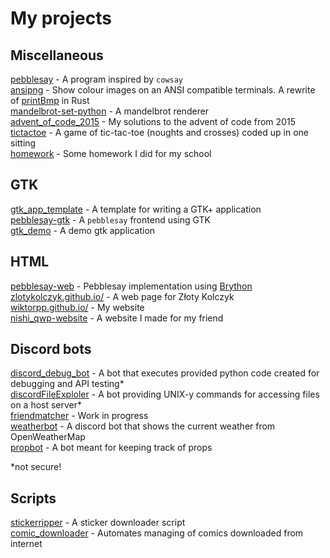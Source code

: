 # My projects

## Miscellaneous
[pebblesay](https://github.com/wiktorpp/pebblesay) - A program inspired by `cowsay`\
[ansipng](https://github.com/wiktorpp/ansipng) - Show colour images on an ANSI compatible terminals. A rewrite of [printBmp](https://github.com/wiktorpp/printBmp) in Rust\
[mandelbrot-set-python](https://github.com/wiktorpp/mandelbrot-set-python) - A mandelbrot renderer\
[advent_of_code_2015](https://github.com/wiktorpp/advent_of_code_2015) - My solutions to the advent of code from 2015\
[tictactoe](https://github.com/wiktorpp/tictactoe) - A game of tic-tac-toe (noughts and crosses) coded up in one sitting\
[homework](https://github.com/wiktorpp/homework) - Some homework I did for my school

## GTK
[gtk_app_template](https://github.com/wiktorpp/gtk_app_template) - A template for writing a GTK+ application\
[pebblesay-gtk](https://github.com/wiktorpp/pebblesay-gtk) - A `pebblesay` frontend using GTK\
[gtk_demo](https://github.com/wiktorpp/gtk_demo) - A demo gtk application

## HTML
[pebblesay-web](https://github.com/wiktorpp/pebblesay-web) - Pebblesay implementation using [Brython](https://brython.info/)\
[zlotykolczyk.github.io/](https://zlotykolczyk.github.io/) - A web page for Złoty Kolczyk\
[wiktorpp.github.io/](https://wiktorpp.github.io/) - My website\
[nishi_qwp-website](https://wiktorpp.github.io/nishi_qwp-website/) - A website I made for my friend

## Discord bots
[discord_debug_bot](https://github.com/wiktorpp/discord_debug_bot) - A bot that executes provided python code created for debugging and API testing*\
[discordFileExploler](https://github.com/wiktorpp/discordFileExploler) - A bot providing UNIX-y commands for accessing files on a host server*\
[friendmatcher](https://github.com/wiktorpp/friendmatcher) - Work in progress\
[weatherbot](https://github.com/wiktorpp/weatherbot) - A discord bot that shows the current weather from OpenWeatherMap\
[propbot](https://github.com/wiktorpp/propbot) - A bot meant for keeping track of props

*not secure!
## Scripts
[stickerripper](https://github.com/wiktorpp/stickerripper) - A sticker downloader script\
[comic_downloader](https://github.com/wiktorpp/comic_downloader) - Automates managing of comics downloaded from internet
